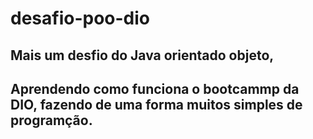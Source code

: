 # desafio-poo-dio
## Mais um desfio do Java orientado objeto,
## Aprendendo como funciona o bootcammp da DIO, fazendo de uma forma muitos simples de programção.
